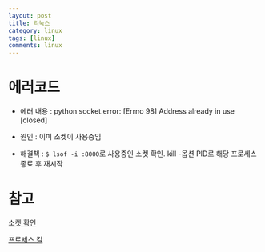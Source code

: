 ```yaml
---
layout: post
title: 리눅스
category: linux
tags: [linux]
comments: linux
---
```


# 에러코드

- 에러 내용 : python socket.error: [Errno 98] Address already in use [closed]

- 원인 : 이미 소켓이 사용중임

- 해결책 : `$ lsof -i :8000`로 사용중인 소켓 확인. kill -옵션 PID로 해당 프로세스 종료 후 재시작

# 참고

[소켓 확인](https://stackoverflow.com/questions/17780291/python-socket-error-errno-98-address-already-in-use)

[프로세스 킬](https://121202.tistory.com/45)